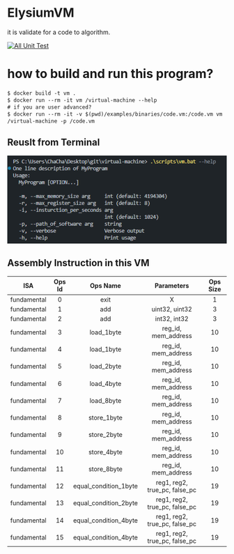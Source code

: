 # ElysiumVM
it is validate for a code to algorithm.

[![All Unit Test](https://github.com/virtual-machine-created-by-myself/virtual-machine/actions/workflows/build_test.yaml/badge.svg?branch=main)](https://github.com/virtual-machine-created-by-myself/virtual-machine/actions/workflows/build_test.yaml)

# how to build and run this program?

```
$ docker build -t vm .
$ docker run --rm -it vm /virtual-machine --help
# if you are user advanced?
$ docker run --rm -it -v $(pwd)/examples/binaries/code.vm:/code.vm vm /virtual-machine -p /code.vm
```

## Reuslt from Terminal

![](/docs/img1.png)

## Assembly Instruction in this VM

ISA|Ops Id|Ops Name|Parameters|Ops Size
:---:|:---:|:---:|:---:|:---:|
fundamental|0|exit|X|1
fundamental|1|add|uint32, uint32|3
fundamental|2|add|int32, int32|3
fundamental|3|load_1byte|reg_id, mem_address|10
fundamental|4|load_1byte|reg_id, mem_address|10
fundamental|5|load_2byte|reg_id, mem_address|10
fundamental|6|load_4byte|reg_id, mem_address|10
fundamental|7|load_8byte|reg_id, mem_address|10
fundamental|8|store_1byte|reg_id, mem_address|10
fundamental|9|store_2byte|reg_id, mem_address|10
fundamental|10|store_4byte|reg_id, mem_address|10
fundamental|11|store_8byte|reg_id, mem_address|10
fundamental|12|equal_condition_1byte|reg1, reg2, true_pc, false_pc|19
fundamental|13|equal_condition_2byte|reg1, reg2, true_pc, false_pc|19
fundamental|14|equal_condition_4byte|reg1, reg2, true_pc, false_pc|19
fundamental|15|equal_condition_4byte|reg1, reg2, true_pc, false_pc|19

